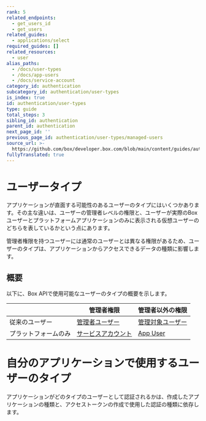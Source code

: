 ```yaml
---
rank: 5
related_endpoints:
  - get_users_id
  - get_users
related_guides:
  - applications/select
required_guides: []
related_resources:
  - user
alias_paths:
  - /docs/user-types
  - /docs/app-users
  - /docs/service-account
category_id: authentication
subcategory_id: authentication/user-types
is_index: true
id: authentication/user-types
type: guide
total_steps: 3
sibling_id: authentication
parent_id: authentication
next_page_id: ''
previous_page_id: authentication/user-types/managed-users
source_url: >-
  https://github.com/box/developer.box.com/blob/main/content/guides/authentication/user-types/index.md
fullyTranslated: true
---
```

# ユーザータイプ

アプリケーションが直面する可能性のあるユーザーのタイプにはいくつかあります。その主な違いは、ユーザーの管理者レベルの権限と、ユーザーが実際のBoxユーザーとプラットフォームアプリケーションのみに表示される仮想ユーザーのどちらを表しているかという点にあります。

管理者権限を持つユーザーには通常のユーザーとは異なる権限があるため、ユーザーのタイプは、アプリケーションからアクセスできるデータの種類に影響します。

## 概要

<!-- markdownlint-disable line-length -->

以下に、Box APIで使用可能なユーザーのタイプの概要を示します。

|            | 管理者権限                        | 管理者以外の権限                 |
| ---------- | ---------------------------- | ------------------------ |
| 従来のユーザー    | [管理者ユーザー][admin]             | [管理対象ユーザー][managed-user] |
| プラットフォームのみ | [サービスアカウント][service-account] | [App User][app-user]     |

<!-- markdownlint-enable line-length -->

<Message>

# 自分のアプリケーションで使用するユーザーのタイプ

アプリケーションがどのタイプのユーザーとして認証されるかは、作成したアプリケーションの種類と、アクセストークンの作成で使用した認証の種類に依存します。

</Message>

[admin]: https://support.box.com/hc/en-us/articles/360043694174-Understanding-Administrator-and-Co-Administrator-Permissions

[service-account]: guide://authentication/user-types/service-account/

[managed-user]: guide://authentication/user-types/managed-users

[app-user]: guide://authentication/user-types/app-users
